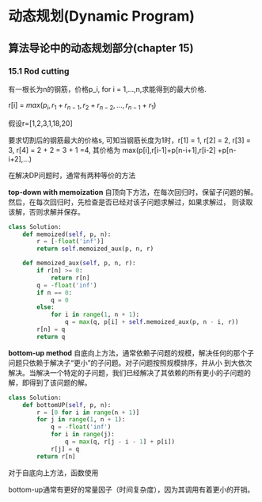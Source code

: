 # 动态规划(Dynamic Program)

## 算法导论中的动态规划部分(chapter 15)

### 15.1 Rod cutting

有一根长为n的钢筋，价格p_i, for i = 1,...,n,求能得到的最大价格.

r[i] = $max(p_i,r_1+r_{n-1},r_2+r_{n-2},...,r_{n-1}+r_1)$

假设r=[1,2,3,1,18,20]

要求切割后的钢筋最大的价格s, 可知当钢筋长度为1时，r[1] = 1, r[2] = 2, r[3] = 3, r[4] = 2 + 2 = 3 + 1 =4, 其价格为 max(p[i],r[i-1]+p[n-i+1],r[i-2]
+p[n-i+2],...)

在解决DP问题时，通常有两种等价的方法

**top-down with memoization**
自顶向下方法，在每次回归时，保留子问题的解。然后，在每次回归时，先检查是否已经对该子问题求解过，如果求解过， 则读取该解，否则求解并保存。

```python
class Solution:
    def memoized(self, p, n):
        r = [-float('inf')]
        return self.memoized_aux(p, n, r)

    def memoized_aux(self, p, n, r):
        if r[n] >= 0:
            return r[n]
        q = -float('inf')
        if n == 0:
            q = 0
        else:
            for i in range(1, n + 1):
                q = max(q, p[i] + self.memoized_aux(p, n - i, r))
        r[n] = q
        return q

```

**bottom-up method**
自底向上方法，通常依赖子问题的规模，解决任何的那个子问题只依赖于解决子“更小”的子问题。对子问题按照规模排序，并从小 到大依次解决。当解决一个特定的子问题，我们已经解决了其依赖的所有更小的子问题的解，即得到了该问题的解。

```python
class Solution:
    def bottomUP(self, p, n):
        r = [0 for i in range(n + 1)]
        for j in range(1, n + 1):
            q = -float('inf')
            for i in range(j):
                q = max(q, r[j - i - 1] + p[i])
            r[j] = q
        return r[n]
```

对于自底向上方法，函数使用

bottom-up通常有更好的常量因子（时间复杂度），因为其调用有着更小的开销。

